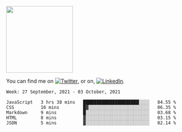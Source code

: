 <!-- ![visitors](https://visitor-badge.glitch.me/badge?page_id=page.id) -->

<img height="180em" src="https://github-readme-stats.vercel.app/api?username=alihernandez&show_icons=true&hide_border=true&&count_private=true&include_all_commits=true" />

<!-- Actual text -->

You can find me on [![Twitter][1.2]][1], or on, [![LinkedIn][2.2]][2].

<!-- Icons -->

[1.2]: http://i.imgur.com/wWzX9uB.png (twitter icon without padding)
[2.2]: https://raw.githubusercontent.com/MartinHeinz/MartinHeinz/master/linkedin-3-16.png (LinkedIn icon without padding)

<!-- Links to your social media accounts -->

[1]: https://twitter.com/phantomramen
[2]: https://www.linkedin.com/in/ali-hernandez-96b1b71a9/

<!--START_SECTION:waka-->
```text
Week: 27 September, 2021 - 03 October, 2021

JavaScript   3 hrs 38 mins   █████████████████████░░░░   84.55 % 
CSS          16 mins         █▓░░░░░░░░░░░░░░░░░░░░░░░   06.35 % 
Markdown     9 mins          █░░░░░░░░░░░░░░░░░░░░░░░░   03.68 % 
HTML         8 mins          ▓░░░░░░░░░░░░░░░░░░░░░░░░   03.15 % 
JSON         5 mins          ▓░░░░░░░░░░░░░░░░░░░░░░░░   02.14 % 
```
<!--END_SECTION:waka-->
